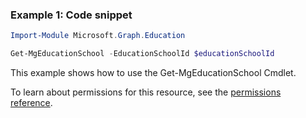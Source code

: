 ### Example 1: Code snippet

```powershellImport-Module Microsoft.Graph.Education

Get-MgEducationSchool -EducationSchoolId $educationSchoolId
```
This example shows how to use the Get-MgEducationSchool Cmdlet.
To learn about permissions for this resource, see the [permissions reference](/graph/permissions-reference).

